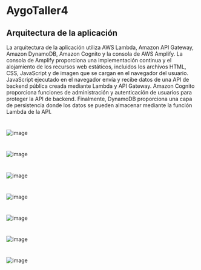 # AygoTaller4


## Arquitectura de la aplicación

La arquitectura de la aplicación utiliza AWS Lambda, Amazon API Gateway, Amazon DynamoDB, Amazon Cognito y la consola de AWS Amplify.
La consola de Amplify proporciona una implementación continua y el alojamiento de los recursos web estáticos, incluidos los archivos HTML, CSS, JavaScript y de imagen que se cargan en el navegador del usuario. JavaScript ejecutado en el navegador envía y recibe datos de una API de backend pública creada mediante Lambda y API Gateway. Amazon Cognito proporciona funciones de administración y autenticación de usuarios para proteger la API de backend. Finalmente, DynamoDB proporciona una capa de persistencia donde los datos se pueden almacenar mediante la función Lambda de la API.


#

![image](https://user-images.githubusercontent.com/31891276/202299582-baf4dc8e-2636-42cb-97ba-c318583fab56.png)
#

![image](https://user-images.githubusercontent.com/31891276/202299257-7b0e4bd1-7e3c-4e71-b86d-7ba09fd3efd0.png)
#

![image](https://user-images.githubusercontent.com/31891276/202299779-8cdd16d7-5b35-4a30-be3f-97c9094edda2.png)

#

![image](https://user-images.githubusercontent.com/31891276/202299464-10039462-1859-4f7d-8606-83e2215a2d5a.png)

#
![image](https://user-images.githubusercontent.com/31891276/202302435-4f04d88f-7bb3-48cd-9e85-7c36230db206.png)

#
![image](https://user-images.githubusercontent.com/31891276/202302822-4ce85d0a-e851-41b4-89ec-13595ca2f2ed.png)

#

![image](https://user-images.githubusercontent.com/31891276/202310207-d6e96817-a63e-4582-a7c7-824b0b2b1d76.png)




